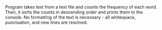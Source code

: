 Program takes text from a text file and counts the frequency of each word. Then, it sorts the counts in descending order and prints them to the console. No formatting of the text is necessary - all whitespace, punctuation, and new lines are resolved.
